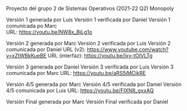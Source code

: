 Proyecto del grupo 2 de Sistemas Operativos (2021-22 Q2)
Monopoly

Versión 1 generada por Luis
Versión 1 verificada por Daniel
Versión 1 comunicada po Marc	
URL: https://youtu.be/NW8x_BjLg1o


Versión 2 generada por Marc
Versión 2 verificada por Luis
Versión 2 comunicada por Daniel URL (v2): https://www.youtube.com/watch?v=xZtWBkKueBE URL (interfaz): https://youtu.be/Ixy-tOIVLTg



Versión 3 generada por Daniel
Versión 3 verificada por Luis
Versión 3 comunicada por Marc
URL: https://youtu.be/aRS5iMCikRE

Versión 4/5 generada por Marc
Versión 4/5 verificada por Daniel
Versión 4/5 comunicada por Luis
URL: https://youtu.be/FIXN8_gxxAQ

Versión Final generada por Marc
Versión Final verificada por Daniel
